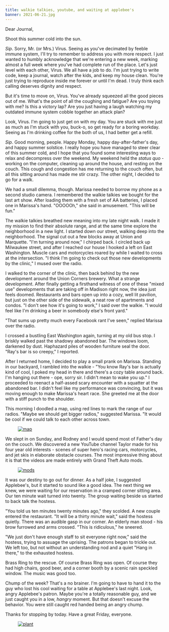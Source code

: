 ```yaml
---
title: walkie talkies, youtube, and waiting at applebee's
banner: 2021-06-21.jpg
---
```


Dear Journal,

Shoot this summer cold into the sun.

_Sip_.  Sorry, Mr. (or Mrs.) Virus.  Seeing as you've decimated by
feeble immune system, I'll try to remember to address you with more
respect.  I just wanted to humbly acknowledge that we're entering a
new week, marking almost a full week where you've had complete run of
the place.  Let's just level with each other, Virus.  We all have a
job to do.  I'm just trying to write code, keep a journal, watch after
the kids, and keep my house clean.  You're just trying to reproduce
inside me forever or until I'm dead.  I truly think each calling
deserves dignity and respect.

But it's time to move on, Virus.  You've already squeezed all the good
pieces out of me.  What's the point of all the coughing and fatigue?
Are you toying with me?  Is this a victory lap?  Are you just having a
laugh watching my outdated immune system cobble together an attack
plan?

Look, Virus.  I'm going to just get on with my day.  You are stuck
with me just as much as I'm stuck with you, buck-o, so get ready for a
boring workday.  Seeing as I'm drinking coffee for the both of us, I
had better get a refill.

_Sip_.  Good morning, people.  Happy Monday, happy day-after-father's
day, and happy summer solstice.  I really hope you have managed to
steer clear of this summer cold, and I hope that you found some
interesting ways to relax and decompress over the weekend.  My weekend
held the _status quo_ - working on the computer, cleaning up around
the house, and resting on the couch.  This cough and congestion has me
returning to the couch often, but all this sitting around has made me
stir crazy.  The other night, I decided to go for a walk.

We had a small dilemma, though.  Marissa needed to borrow my phone as
a second studio camera.  I remembered the walkie talkies we bought for
the last art show.  After loading them with a fresh set of AA
batteries, I placed one in Marissa's hand.  "OOOOOh," she said in
amusement.  "This will be fun."

The walkie talkies breathed new meaning into my late night walk.  I
made it my mission to find their absolute range, and at the same time
explore the neighborhood in a new light.  I started down our street,
walking deep into the neighborhood.  The signal cut out a few blocks
away at Union and Marquette.  "I'm turning around now," I chirped
back.  I circled back up Milwaukee street, and after I reached our
house I hooked a left on East Washington.  Muscle cars and motorcycles
roared by while I waited to cross at the intersection.  "I think I'm
going to check out those new developments by the clinic," I mused over
the radio.

I walked to the corner of the clinic, then back behind by the new
development around the Union Corners brewery.  What a strange
development.  After finally getting a firsthand witness of one of
these "mixed use" developments that are taking off in Madison right
now, the idea just feels doomed.  Restaurants and bars open up into a
cozy, well lit pavilion, but just on the other side of the sidewalk, a
neat row of apartments and condos.  "I don't see how it's going to
work," I said over the walkie.  "I would feel like I'm drinking a beer
in somebody else's front yard."

"That sums up pretty much every Facebook rant I've seen," replied
Marissa over the radio.

I crossed a bustling East Washington again, turning at my old bus
stop.  I briskly walked past the shadowy abandoned bar.  The windows
loom, darkened by dust.  Haphazard piles of wooden furniture seal the
door.  "Ray's bar is so creepy," I reported.

After I returned home, I decided to play a small prank on Marissa.
Standing in our backyard, I rambled into the walkie - "You know Ray's
bar is actually kind of cool, I poked my head in there and there's a
cozy table around back.  I'm hanging out there - ope, sorry sir.  I
didn't mean to wake you up."  I proceeded to reenact a half-assed
scary encounter with a squatter at the abandoned bar.  I didn't feel
like my performance was convincing, but it was moving enough to make
Marissa's heart race.  She greeted me at the door with a stiff punch
to the shoulder.

This morning I doodled a map, using red lines to mark the range of our
radios.  "Maybe we should get bigger radios," suggested Marissa.  "It
would be cool if we could talk to each other across town.

<figure>
  <a href="/images/2021-06-21-map.png">
    <img alt="map" src="/images/2021-06-21-map.png"/>
  </a>
</figure>

We slept in on Sunday, and Rodney and I would spend most of Father's
day on the couch.  We discovered a new YouTube channel Taylor made for
his four year old interests - scenes of super hero's racing cars,
motorcycles, and jet skis in elaborate obstacle courses.  The most
impressive thing about it is that the videos are made entirely with
Grand Theft Auto mods.

<figure>
  <a href="/images/2021-06-21-youtube.png">
    <img alt="mods" src="/images/2021-06-21-youtube.png"/>
  </a>
</figure>

It was our destiny to go out for dinner.  As a half joke, I suggested
Applebee's, but it started to sound like a good idea.  The next thing
we knew, we were waiting for our reservation in a cramped corner
sitting area.  Our ten minute wait turned into twenty.  The group
waiting beside us started to back talk the hostess.

"You told us ten minutes twenty minutes ago," they scolded.  A new
couple entered the restaurant.  "It will be a thirty minute wait,"
said the hostess quietly.  There was an audible gasp in our corner.
An elderly man stood - his brow furrowed and arms crossed.  "This is
ridiculous," he sneered.

"We just don't have enough staff to sit everyone right now," said the
hostess, trying to assuage the uprising.  The patrons began to trickle
out.  We left too, but not without an understanding nod and a quiet
"Hang in there," to the exhausted hostess.

Brass Ring to the rescue.  Of course Brass Ring was open.  Of course
they had high chairs, good beer, and a corner booth by a scenic rain
speckled window.  The music was good too.

Chump of the week?  That's a no brainer.  I'm going to have to hand it
to the guy who lost his cool waiting for a table at Applebee's last
night.  Look, angry Applebee's patron.  Maybe you're a totally
reasonable guy, and we just caught you in a low, _hangry_ moment.  But
that doesn't excuse the behavior.  You were still caught red handed
being an angry chump.

Thanks for stopping by today.  Have a great Friday, everyone.

<figure>
  <a href="/images/2021-06-21-plant.jpg">
    <img alt="plant" src="/images/2021-06-21-plant.jpg"/>
  </a>
</figure>
